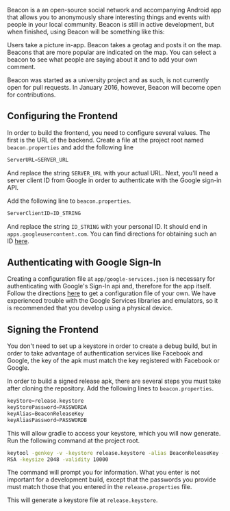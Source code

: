 Beacon is a an open-source social network and accompanying Android app that
allows you to anonymously share interesting things and events with people in
your local community. Beacon is still in active development, but when finished,
using Beacon will be something like this:

Users take a picture in-app. Beacon takes a geotag and posts it on the map.
Beacons that are more popular are indicated on the map. You can select a beacon
to see what people are saying about it and to add your own comment.

Beacon was started as a university project and as such, is not currently open
for pull requests. In January 2016, however, Beacon will become open for
contributions.

## Configuring the Frontend
In order to build the frontend, you need to configure several values. The first
is the URL of the backend. Create a file at the project root named
```beacon.properties``` and add the following line

```groovy
ServerURL=SERVER_URL
```

And replace the string ```SERVER_URL``` with your actual URL. Next, you'll need
a server client ID from Google in order to authenticate with the Google sign-in
API.

Add the following line to ```beacon.properties```.

```groovy
ServerClientID=ID_STRING
```

And replace the string ```ID_STRING``` with your personal ID. It should end in
```apps.googleusercontent.com```. You can find directions for obtaining such an
ID
[here](https://developers.google.com/identity/sign-in/android/start-integrating).

## Authenticating with Google Sign-In

Creating a configuration file at ```app/google-services.json``` is necessary for
authenticating with Google's Sign-In api and, therefore for the app itself.
Follow the directions
[here](https://developers.google.com/identity/sign-in/android/start-integrating) to get
a configuration file of your own. We have experienced trouble with the Google
Services libraries and emulators, so it is recommended that you develop using a
physical device.

## Signing the Frontend

You don't need to set up a keystore in order to create a debug build, but in
order to take advantage of authentication services like Facebook and Google, the
key of the apk must match the key registered with Facebook or Google.

In order to build a signed release apk, there are several steps you must take
after cloning the repository. Add the following lines to ```beacon.properties```.

```groovy
keyStore=release.keystore
keyStorePassword=PASSWORDA
keyAlias=BeaconReleaseKey
keyAliasPassword=PASSWORDB

```

This will allow gradle to access your keystore, which you will now generate. Run
the following command at the project root.

```bash
keytool -genkey -v -keystore release.keystore -alias BeaconReleaseKey -keyalg
RSA -keysize 2048 -validity 10000
```

The command will prompt you for information. What you enter is not important for
a development build, except that the passwords you provide must match those that
you entered in the ```release.properties``` file.

This will generate a keystore file at ```release.keystore```.
